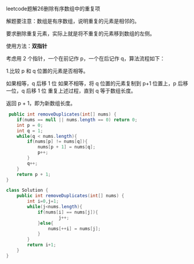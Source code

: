 leetcode题解26删除有序数组中的重复项

解题要注意：数组是有序数组，说明重复的元素是相邻的。

要求删除重复元素，实际上就是将不重复的元素移到数组的左侧。

使用方法：**双指针**

考虑用 2 个指针，一个在前记作 p，一个在后记作 q，算法流程如下：

1.比较 p 和 q 位置的元素是否相等。

如果相等，q 后移 1 位
如果不相等，将 q 位置的元素复制到 p+1 位置上，p 后移一位，q 后移 1 位
重复上述过程，直到 q 等于数组长度。

返回 p + 1，即为新数组长度。

``` java
 public int removeDuplicates(int[] nums) {
    if(nums == null || nums.length == 0) return 0;
    int p = 0;
    int q = 1;
    while(q < nums.length){
        if(nums[p] != nums[q]){
            nums[p + 1] = nums[q];
            p++;
        }
        q++;
    }
    return p + 1;
}
```



```java
class Solution {
    public int removeDuplicates(int[] nums) {
        int i=0,j=1;
        while(j<nums.length){
            if(nums[i] == nums[j]){
                    j++;
            }else{
                nums[++i] = nums[j];
            }
        }
        return i+1;
    }
}
```

